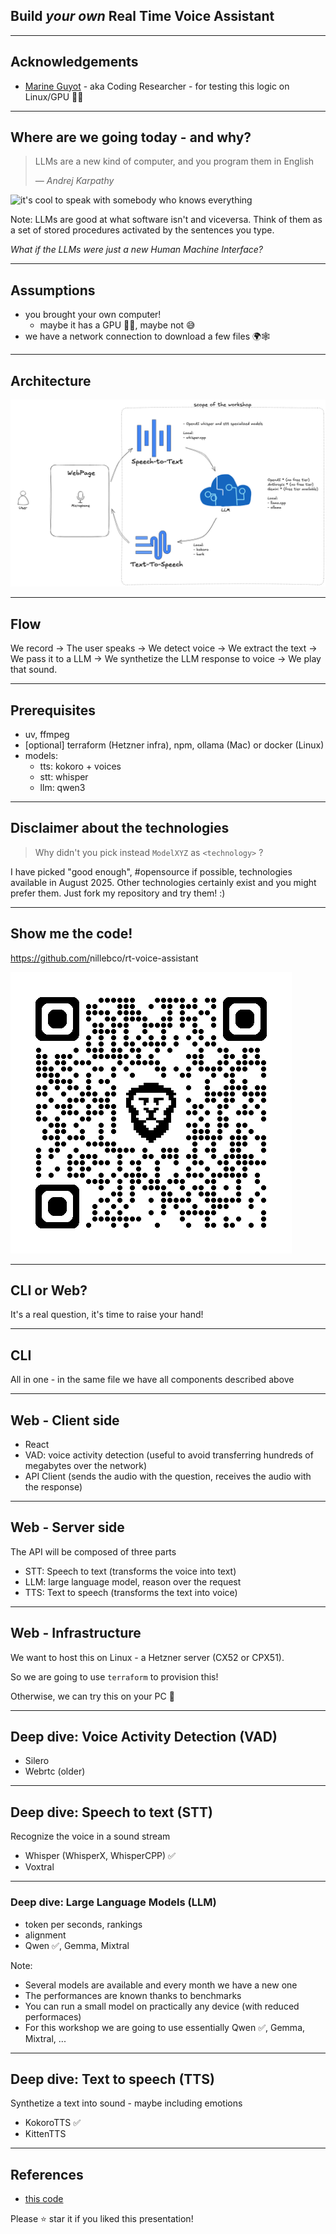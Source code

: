 ## Build <span class="highlight">*your own*</span> Real Time Voice Assistant

---

## Acknowledgements

- [Marine Guyot](https://codingresearcher.com/) - aka <span class="highlight">Coding Researcher</span> - for testing this logic on Linux/GPU 🙏🏼

---

## Where are we going today - and why?

<div class="side-by-side">
  <div class="text-content">
    <blockquote>
      <p>LLMs are a new kind of computer, and you program them in English</p>
      <cite>— Andrej Karpathy</cite>
    </blockquote>
  </div>
  <img src="https://downloads.intercomcdn.com/i/o/dgkjq2bp/1658109889/e9f3194e5f56fc89c198af42cc0c/AD_4nXfsjvyTirgyHkaKM7BjhFu6DukY2ioF4IkXufsh106dK1utoB8vOQqOOs93TR0AGU0vQeMNwYgm53Am_qzM0dhwld9BKSgU1wzhuLcZtD84o2LZC-z4JtH1evEWx2S6b4qTufiY?expires=1757311200&signature=04a48e756d28dd43717893999314c53c8911ce0ed48acf5301a09356ca84166d&req=dSYiHsh%2BlIlXUPMW1HO4zQnlSUxWjxRXbmXRHpNYmWNzJ%2FmKpQWcsvgJdbYI%0Ax7BUgS739TaZXugOtFs%3D%0A" alt="it's cool to speak with somebody who knows everything"/>
</div>

Note:
LLMs are good at what software isn't and viceversa. Think of them as a set of stored procedures activated by the sentences you type.

<span class="highlight">*What if the LLMs were just a new Human Machine Interface?*</span>


---

## Assumptions

- you brought your own computer!
  - maybe it has a <span class="highlight">GPU</span> 🤞🏻, maybe not 😅
- we have a network connection to <span class="highlight">download</span> a few files 🌍🕸️

---

## Architecture

<img src=architecture.png alt="the important components for today">

---

## Flow

We record -> The user speaks -> We detect voice -> We extract the text -> We pass it to a LLM -> We synthetize the LLM response to voice -> We play that sound.

---

## Prerequisites

- uv, ffmpeg
- [optional] terraform (Hetzner infra), npm, ollama (Mac) or docker (Linux)
- models:
  - tts: kokoro + voices
  - stt: whisper
  - llm: qwen3

---

## Disclaimer about the technologies

> Why didn't you pick instead `ModelXYZ` as `<technology>` ?

I have picked "good enough", <span class="highlight">#opensource</span> if possible, technologies available in August 2025.
Other technologies certainly exist and you might prefer them.
Just fork my repository and try them! :)

---

## Show me the code!

https://github.com/<span class="highlight">nillebco</span>/rt-voice-assistant

<img src="repo-qrcode.png" alt="the qr code for the gt repository">

---

## CLI or Web?

It's a real question, it's time to raise your hand!

---

## CLI

All in one - in the same file we have all components described above

---

## Web - Client side

- <span class="highlight">React</span>
- <span class="highlight">VAD</span>: voice activity detection (useful to avoid transferring hundreds of megabytes over the network)
- API Client (sends the audio with the question, receives the audio with the response)

---

## Web - Server side

The API will be composed of three parts

- <span class="highlight">STT</span>: Speech to text (transforms the voice into text)
- <span class="highlight">LLM</span>: large language model, reason over the request
- <span class="highlight">TTS</span>: Text to speech (transforms the text into voice)

---

## Web - Infrastructure

We want to host this on Linux - a Hetzner server (CX52 or CPX51).

So we are going to use <span class="highlight">`terraform`</span> to provision this!

Otherwise, we can try this on your PC 🤞

---

## Deep dive: Voice Activity Detection (VAD)

- Silero
- Webrtc (older)

---

## Deep dive: Speech to text (STT)

Recognize the voice in a sound stream

- Whisper (WhisperX, WhisperCPP) ✅
- Voxtral

---

### Deep dive: Large Language Models (LLM)

- token per seconds, rankings
- alignment
- Qwen ✅, Gemma, Mixtral

Note:

- Several models are available and every month we have a new one
- The performances are known thanks to benchmarks
- You can run a <span class="highlight">small model</span> on practically <span class="highlight">any device</span> (with reduced performaces)
- For this workshop we are going to use essentially Qwen ✅, Gemma, Mixtral, ...

---

## Deep dive: Text to speech (TTS)

Synthetize a text into sound - maybe including emotions

- KokoroTTS ✅
- KittenTTS

---

## References

- [this code](https://github.com/nillebco/rt-voice-assistant.git)

Please ⭐️ star it if you liked this presentation!
